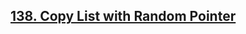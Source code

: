 ## <a href="https://leetcode.com/problems/copy-list-with-random-pointer/">138. Copy List with Random Pointer</a>
